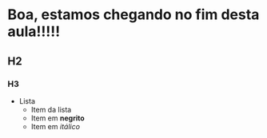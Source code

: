 # Boa, estamos chegando no fim desta aula!!!!!
## H2
### H3

* Lista
  + Item da lista
  + Item em **negrito**
  + Item em *itálico*
